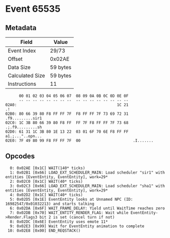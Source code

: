 # Event 65535

## Metadata

| Field           | Value    |
|-----------------|----------|
| Event Index     | 29/73    |
| Offset          | 0x02AE   |
| Data Size       | 59 bytes |
| Calculated Size | 59 bytes |
| Instructions    | 11       |

```
      00 01 02 03 04 05 06 07  08 09 0A 0B 0C 0D 0E 0F
      -- -- -- -- -- -- -- --  -- -- -- -- -- -- -- --
02A0:                                            1C 21                .!
02B0: 80 66 39 80 F8 FF FF 7F  F8 FF FF 7F 73 69 72 31  .f9.........sir1
02C0: 1C 3B 80 66 39 80 F8 FF  FF 7F F8 FF FF 7F 73 68  .;.f9.........sh
02D0: 61 31 1C 3B 80 1E 13 22  03 01 6F 70 6E F8 FF FF  a1.;..."..opn...
02E0: 7F 49 80 99 F8 FF FF 7F  00                       .I.......       
```

## Opcodes

```
  0: 0x02AE [0x1C] WAIT(140* ticks)
  1: 0x02B1 [0x66] LOAD_EXT_SCHEDULER_MAIN: Load scheduler "sir1" with entities [EventEntity, EventEntity], work=29*
  2: 0x02C0 [0x1C] WAIT(40* ticks)
  3: 0x02C3 [0x66] LOAD_EXT_SCHEDULER_MAIN: Load scheduler "sha1" with entities [EventEntity, EventEntity], work=29*
  4: 0x02D2 [0x1C] WAIT(40* ticks)
  5: 0x02D5 [0x1E] EventEntity looks at Unnamed NPC (ID: 16982547/0x01032213) and starts talking
  6: 0x02DA [0x6F] WAIT_FRAME_DELAY: Yield until WaitTime reaches zero
  7: 0x02DB [0x70] WAIT_ENTITY_RENDER_FLAG: Wait while EventEntity->Render.Flags3 bit 2 is set (cancel turn if not)
  8: 0x02DC [0x6E] EventEntity uses emote 11*
  9: 0x02E3 [0x99] Wait for EventEntity animation to complete
 10: 0x02E8 [0x00] END_REQSTACK()
```
